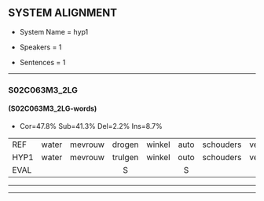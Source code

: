 
## SYSTEM ALIGNMENT

- System Name = hyp1

- Speakers = 1

- Sentences = 1

---

### S02C063M3_2LG

#### (S02C063M3_2LG-words)

- Cor=47.8%	Sub=41.3%	Del=2.2%	Ins=8.7%

|  |  |  |  |  |  |  |  |  |  |  |  |  |  |  |  |  |  |  |  |  |  |  |  |  |  |  |  |  |  |  |  |  |  |  |  |  |  |  |  |  |  |  |  |  |  |  |
|:--- |:---:|:---:|:---:|:---:|:---:|:---:|:---:|:---:|:---:|:---:|:---:|:---:|:---:|:---:|:---:|:---:|:---:|:---:|:---:|:---:|:---:|:---:|:---:|:---:|:---:|:---:|:---:|:---:|:---:|:---:|:---:|:---:|:---:|:---:|:---:|:---:|:---:|:---:|:---:|:---:|:---:|:---:|:---:|:---:|:---:|:---:|
| REF | water | mevrouw | drogen | winkel | auto | schouders | verhaal | koning | moeilijk | speelplaats | drinken | hoofdpijn | regen | vliegtuig | stoppen | opnieuw | * | gooien | sneeuwen | moeder | liedje |  |  | potlood | fietsbel | * | vinger | dichtbij | meisje | chauffeur | muziek | waarom | scheuren | lawaai | zwemmen | vuurwerk | appel | cola | kussen | eerste |  |  | kleuren | voetbal | vlinder | *s |
| HYP1 | water | mevrouw | trulgen | winkel | outo | schouders | verhaal | kooning | moeilijk | speelplaats | drinken | hoofdpijn | vejgen | vliegtuig | stoppen | opnieuw | gooi | goien | sneeuwen | moder | liedje | botlood | vint | spel | s | zinger | dichter | bij | meisje | chauffeur | mezek | waarom? | cheuren | laway | zwemmen | vuurwerk | oppel | kola | cusenv | eerste | cercus | circus | kleuren | voetbal | vlinder |  |
| EVAL |  |  | S |  | S |  |  | S |  |  |  |  | S |  |  |  | S | S |  | S |  | I | I | S | S | S | S | S |  |  | S | S | S | S |  |  | S | S | S |  | I | I |  |  |  | D |
---

---
